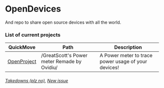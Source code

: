 # OpenDevices
And repo to share open source devices with all the world.

### List of current projects ###

|QuickMove|Path|Description|
|--|--|--|
|[OpenProject](./GreatScott's%20Power%20meter%20Remade%20by%20Ovidiu)|/GreatScott's Power meter Remade by Ovidiu/|A Power meter to trace power usage of your devices!|


###### [Takedowns (plz no)](https://github.com/alejandro-alzate/OpenDevices/compare),	[New issue](https://github.com/alejandro-alzate/OpenDevices/issues/new) ######